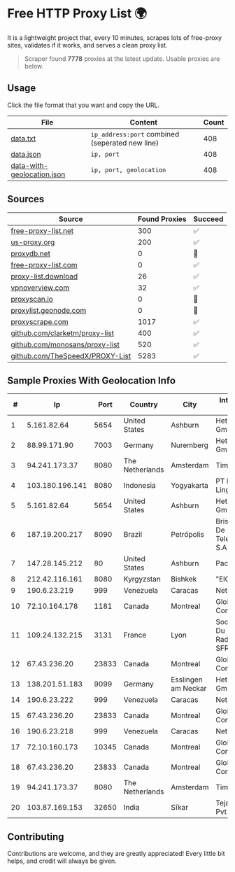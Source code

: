 
# Free HTTP Proxy List 🌍

It is a lightweight project that, every 10 minutes, scrapes lots of free-proxy sites, validates if it works, and serves a clean proxy list.


> Scraper found **7778** proxies at the latest update. Usable proxies are below.

## Usage

Click the file format that you want and copy the URL.


|File|Content|Count|
|----|-------|-----|
|[data.txt](https://raw.githubusercontent.com/themiralay/Proxy-List-World/master/data.txt)|`ip_address:port` combined (seperated new line)|408|
|[data.json](https://raw.githubusercontent.com/themiralay/Proxy-List-World/master/data.json)|`ip, port`|408|
|[data-with-geolocation.json](https://raw.githubusercontent.com/themiralay/Proxy-List-World/master/data-with-geolocation.json)|`ip, port, geolocation`|408|

## Sources

|Source|Found Proxies|Succeed|
|------|-------------|-------|
|[free-proxy-list.net](https://free-proxy-list.net)|300|✅|
|[us-proxy.org](https://www.us-proxy.org)|200|✅|
|[proxydb.net](http://proxydb.net)|0|🚫|
|[free-proxy-list.com](https://free-proxy-list.com/?page=&port=&type%5B%5D=http&type%5B%5D=https&up_time=0&search=Search)|0|✅|
|[proxy-list.download](https://www.proxy-list.download/HTTP)|26|✅|
|[vpnoverview.com](https://vpnoverview.com/privacy/anonymous-browsing/free-proxy-servers)|32|✅|
|[proxyscan.io](https://www.proxyscan.io)|0|🚫|
|[proxylist.geonode.com](https://proxylist.geonode.com/api/proxy-list?limit=300&page=1&sort_by=lastChecked&sort_type=desc&protocols=http,https)|0|🚫|
|[proxyscrape.com](https://api.proxyscrape.com/v2/?request=displayproxies&protocol=http&timeout=10000&country=all&ssl=all&anonymity=all)|1017|✅|
|[github.com/clarketm/proxy-list](https://raw.githubusercontent.com/clarketm/proxy-list/master/proxy-list-raw.txt)|400|✅|
|[github.com/monosans/proxy-list](https://raw.githubusercontent.com/monosans/proxy-list/main/proxies/http.txt)|520|✅|
|[github.com/TheSpeedX/PROXY-List](https://raw.githubusercontent.com/TheSpeedX/PROXY-List/master/http.txt)|5283|✅|


## Sample Proxies With Geolocation Info

|#|Ip|Port|Country|City|Internet Service Provider|
|-|--|----|-------|----|-------------------------|
|1|5.161.82.64|5654|United States|Ashburn|Hetzner Online GmbH|
|2|88.99.171.90|7003|Germany|Nuremberg|Hetzner Online GmbH|
|3|94.241.173.37|8080|The Netherlands|Amsterdam|TimeWeb Ltd.|
|4|103.180.196.141|8080|Indonesia|Yogyakarta|PT Dekadata Lingkar Nusantara|
|5|5.161.82.64|5654|United States|Ashburn|Hetzner Online GmbH|
|6|187.19.200.217|8090|Brazil|Petrópolis|Brisanet Servicos De Telecomunicacoes S.A|
|7|147.28.145.212|80|United States|Ashburn|Packet Host, Inc.|
|8|212.42.116.161|8080|Kyrgyzstan|Bishkek|"ElCat" Ltd.|
|9|190.6.23.219|999|Venezuela|Caracas|Net Uno|
|10|72.10.164.178|1181|Canada|Montreal|GloboTech Communications|
|11|109.24.132.215|3131|France|Lyon|Societe Francaise Du Radiotelephone - SFR SA|
|12|67.43.236.20|23833|Canada|Montreal|GloboTech Communications|
|13|138.201.51.183|9099|Germany|Esslingen am Neckar|Hetzner Online GmbH|
|14|190.6.23.222|999|Venezuela|Caracas|Net Uno|
|15|67.43.236.20|23833|Canada|Montreal|GloboTech Communications|
|16|190.6.23.218|999|Venezuela|Caracas|Net Uno|
|17|72.10.160.173|10345|Canada|Montreal|GloboTech Communications|
|18|67.43.236.20|23833|Canada|Montreal|GloboTech Communications|
|19|94.241.173.37|8080|The Netherlands|Amsterdam|TimeWeb Ltd.|
|20|103.87.169.153|32650|India|Sīkar|Tejays Industries Pvt Ltd|



## Contributing

Contributions are welcome, and they are greatly appreciated! Every
little bit helps, and credit will always be given.

